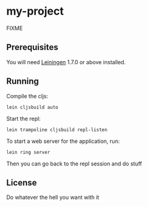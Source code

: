 # my-project

FIXME

## Prerequisites

You will need [Leiningen][1] 1.7.0 or above installed.

[1]: https://github.com/technomancy/leiningen

## Running

Compile the cljs:

    lein cljsbuild auto

Start the repl:

    lein trampoline cljsbuild repl-listen

To start a web server for the application, run:

    lein ring server

Then you can go back to the repl session and do stuff

## License

Do whatever the hell you want with it
